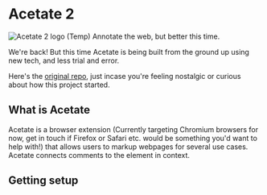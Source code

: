 # Acetate 2

![Acetate 2 logo (Temp)](https://github.com/SamReeve96/Acetate_2/blob/Core/Assets/Acetate2Logo.png?raw=true)
Annotate the web, but better this time.

We're back! But this time Acetate is being built from the ground up using new tech, and less trial and error.

Here's the [original repo](https://github.com/SamReeve96/Acetate), just incase you're feeling nostalgic or curious about how this project started.

## What is Acetate

Acetate is a browser extension (Currently targeting Chromium browsers for now, get in touch if Firefox or Safari etc. would be something you'd want to help with!) that allows users to markup webpages for several use cases. Acetate connects comments to the element in context.

## Getting setup
